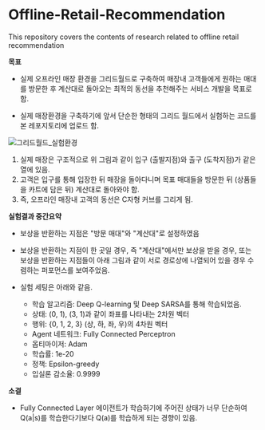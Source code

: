 # Offline-Retail-Recommendation
This repository covers the contents of research related to offline retail recommendation

**목표**

- 실제 오프라인 매장 환경을 그리드월드로 구축하여 매장내 고객들에게 원하는 매대를 방문한 후 계산대로 돌아오는 최적의 동선을 추천해주는 서비스 개발을 목표로 함.

- 실제 매장환경을 구축하기에 앞서 단순한 형태의 그리드 월드에서 실험하는 코드를 본 레포지토리에 업로드 함.
 
 ![그리드월드_실험환경](https://user-images.githubusercontent.com/61273017/101512460-5f472680-39be-11eb-83fa-703213b3d344.PNG)

1) 실제 매장은 구조적으로 위 그림과 같이 입구 (출발지점)와 출구 (도착지점)가 같은 열에 있음.
2) 고객은 입구를 통해 입장한 뒤 매장을 돌아다니며 목표 매대들을 방문한 뒤 (상품들을 카트에 담은 뒤) 계산대로 돌아와야 함.
3) 즉, 오프라인 매장내 고객의 동선은 C자형 커브를 그리게 됨.

**실험결과 중간요약**
- 보상을 반환하는 지점은 "방문 매대"와 "계산대"로 설정하였음
- 보상을 반환하는 지점이 한 곳일 경우, 즉 "계산대"에서만 보상을 받을 경우, 또는 보상을 반환하는 지점들이 아래 그림과 같이 서로 경로상에 나열되어 있을 경우 수렴하는 퍼포먼스를 보여주었음.



- 실험 세팅은 아래와 같음.
  - 학습 알고리즘: Deep Q-learning 및 Deep SARSA를 통해 학습되었음. 
  - 상태: (0, 1), (3, 1)과 같이 좌표를 나타내는 2차원 벡터
  - 행위: {0, 1, 2, 3} (상, 하, 좌, 우)의 4차원 벡터
  - Agent 네트워크: Fully Connected Perceptron
  - 옵티마이저: Adam
  - 학습률: 1e-20
  - 정책: Epsilon-greedy
  - 입실론 감소율: 0.9999

**소결**
- Fully Connected Layer 에이전트가 학습하기에 주어진 상태가 너무 단순하여 Q(a|s)를 학습한다기보다 Q(a)를 학습하게 되는 경향이 있음.
